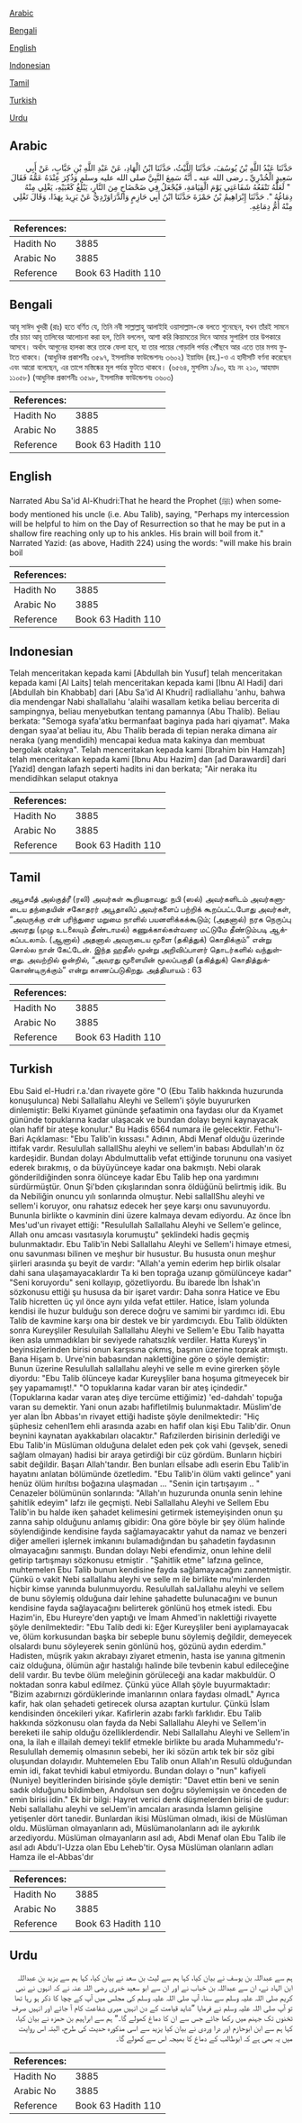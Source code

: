 [Arabic](#arabic)

[Bengali](#bengali)

[English](#english)

[Indonesian](#indonesian)

[Tamil](#tamil)

[Turkish](#turkish)

[Urdu](#urdu)

## Arabic


<div dir="rtl" lang="ar" style={{fontSize:'larger',backgroundColor:'#f8f9fa',padding:20}}>
حَدَّثَنَا عَبْدُ اللَّهِ بْنُ يُوسُفَ، حَدَّثَنَا اللَّيْثُ، حَدَّثَنَا ابْنُ الْهَادِ، عَنْ عَبْدِ اللَّهِ بْنِ خَبَّابٍ، عَنْ أَبِي سَعِيدٍ الْخُدْرِيِّ ـ رضى الله عنه ـ أَنَّهُ سَمِعَ النَّبِيَّ صلى الله عليه وسلم وَذُكِرَ عِنْدَهُ عَمُّهُ فَقَالَ ‏ "‏ لَعَلَّهُ تَنْفَعُهُ شَفَاعَتِي يَوْمَ الْقِيَامَةِ، فَيُجْعَلُ فِي ضَحْضَاحٍ مِنَ النَّارِ، يَبْلُغُ كَعْبَيْهِ، يَغْلِي مِنْهُ دِمَاغُهُ ‏"‏‏.‏ حَدَّثَنَا إِبْرَاهِيمُ بْنُ حَمْزَةَ حَدَّثَنَا ابْنُ أَبِي حَازِمٍ وَالدَّرَاوَرْدِيُّ عَنْ يَزِيدَ بِهَذَا، وَقَالَ تَغْلِي مِنْهُ أُمُّ دِمَاغِهِ‏.‏
</div>
<div style={{backgroundColor:'#f8f9fa',padding:20, marginBottom: 10}}><table> <thead> <tr> <th>References:</th> <th></th> </tr> </thead> <tbody><tr><td>Hadith No</td><td>3885</td></tr><tr><td>Arabic No</td><td>3885</td></tr><tr><td>Reference</td><td>Book 63 Hadith 110</td></tr></tbody></table></div>

## Bengali


<div dir="ltr" lang="bn" style={{fontSize:'larger',backgroundColor:'#f8f9fa',padding:20}}>
আবূ সাঈদ খুদরী (রাঃ) হতে বর্ণিত যে, তিনি নবী সাল্লাল্লাহু আলাইহি ওয়াসাল্লাম-কে বলতে শুনেছেন, যখন তাঁরই সামনে তাঁর চাচা আবূ তালিবের আলোচনা করা হল, তিনি বললেন, আশা করি কিয়ামতের দিনে আমার সুপারিশ তার উপকারে আসবে। অর্থাৎ আগুনের হালকা স্তরে তাকে ফেলা হবে, যা তার পায়ের গোড়ালি পর্যন্ত পৌঁছবে আর এতে তার মগয ফুটতে থাকবে। (আধুনিক প্রকাশনীঃ ৩৫৯৭, ইসলামিক ফাউন্ডেশনঃ ৩৬০২) ইয়াযিদ (রহ.)-ও এ হাদীসটি বর্ণনা করেছেন এবং আরো বলেছেন, এর তাপে মস্তিষ্কের মূল পর্যন্ত ফুটতে থাকবে। (৬৫৬৪, মুসলিম ১/৯০, হাঃ নং ২১০, আহমাদ ১১০৫৮) (আধুনিক প্রকাশনীঃ ৩৫৯৮, ইসলামিক ফাউন্ডেশনঃ ৩৬০৩)
</div>
<div style={{backgroundColor:'#f8f9fa',padding:20, marginBottom: 10}}><table> <thead> <tr> <th>References:</th> <th></th> </tr> </thead> <tbody><tr><td>Hadith No</td><td>3885</td></tr><tr><td>Arabic No</td><td>3885</td></tr><tr><td>Reference</td><td>Book 63 Hadith 110</td></tr></tbody></table></div>

## English


<div dir="ltr" lang="en" style={{fontSize:'larger',backgroundColor:'#f8f9fa',padding:20}}>
Narrated Abu Sa'id Al-Khudri:That he heard the Prophet (ﷺ) when somebody mentioned his uncle (i.e. Abu Talib), saying, "Perhaps my intercession will be helpful to him on the Day of Resurrection so that he may be put in a shallow fire reaching only up to his ankles. His brain will boil from it." Narrated Yazid: (as above, Hadith 224) using the words: "will make his brain boil
</div>
<div style={{backgroundColor:'#f8f9fa',padding:20, marginBottom: 10}}><table> <thead> <tr> <th>References:</th> <th></th> </tr> </thead> <tbody><tr><td>Hadith No</td><td>3885</td></tr><tr><td>Arabic No</td><td>3885</td></tr><tr><td>Reference</td><td>Book 63 Hadith 110</td></tr></tbody></table></div>

## Indonesian


<div dir="ltr" lang="id" style={{fontSize:'larger',backgroundColor:'#f8f9fa',padding:20}}>
Telah menceritakan kepada kami [Abdullah bin Yusuf] telah menceritakan kepada kami [Al Laits] telah menceritakan kepada kami [Ibnu Al Hadi] dari [Abdullah bin Khabbab] dari [Abu Sa'id Al Khudri] radliallahu 'anhu, bahwa dia mendengar Nabi shallallahu 'alaihi wasallam ketika beliau bercerita di sampingnya, beliau menyebutkan tentang pamannya (Abu Thalib). Beliau berkata: "Semoga syafa'atku bermanfaat baginya pada hari qiyamat". Maka dengan syaa'at beliau itu, Abu Thalib berada di tepian neraka dimana air neraka (yang mendidih) mencapai kedua mata kakinya dan membuat bergolak otaknya". Telah menceritakan kepada kami [Ibrahim bin Hamzah] telah menceritakan kepada kami [Ibnu Abu Hazim] dan [ad Darawardi] dari [Yazid] dengan lafazh seperti hadits ini dan berkata; "Air neraka itu mendidihkan selaput otaknya
</div>
<div style={{backgroundColor:'#f8f9fa',padding:20, marginBottom: 10}}><table> <thead> <tr> <th>References:</th> <th></th> </tr> </thead> <tbody><tr><td>Hadith No</td><td>3885</td></tr><tr><td>Arabic No</td><td>3885</td></tr><tr><td>Reference</td><td>Book 63 Hadith 110</td></tr></tbody></table></div>

## Tamil


<div dir="ltr" lang="ta" style={{fontSize:'larger',backgroundColor:'#f8f9fa',padding:20}}>
அபூசயீத் அல்குத்ரீ (ரலி) அவர்கள் கூறியதாவது: நபி (ஸல்) அவர்களிடம் அவர்களுடைய தந்தையின் சகோதரர் அபூதாலிப் அவர்களைப் பற்றிக் கூறப்பட்டபோது அவர்கள், “அவருக்கு என் பரிந்துரை மறுமை நாளில் பயனளிக்கக்கூடும்; (அதனால்) நரக நெருப்பு அவரது (முழு உடலையும் தீண்டாமல்) கணுக்கால்கள்வரை மட்டுமே தீண்டும்படி ஆக்கப்படலாம். (ஆனால்) அதனால் அவருடைய மூளை (தகித்துக்) கொதிக்கும்” என்று சொல்ல நான் கேட்டேன். இந்த ஹதீஸ் மூன்று அறிவிப்பாளர் தொடர்களில் வந்துள்ளது. அவற்றில் ஒன்றில், “அவரது மூளையின் மூலப்பகுதி (தகித்துக்) கொதித்துக்கொண்டிருக்கும்” என்று காணப்படுகிறது. அத்தியாயம் : 63
</div>
<div style={{backgroundColor:'#f8f9fa',padding:20, marginBottom: 10}}><table> <thead> <tr> <th>References:</th> <th></th> </tr> </thead> <tbody><tr><td>Hadith No</td><td>3885</td></tr><tr><td>Arabic No</td><td>3885</td></tr><tr><td>Reference</td><td>Book 63 Hadith 110</td></tr></tbody></table></div>

## Turkish


<div dir="ltr" lang="tr" style={{fontSize:'larger',backgroundColor:'#f8f9fa',padding:20}}>
Ebu Said el-Hudri r.a.'dan rivayete göre "O (Ebu Talib hakkında huzurunda konuşulunca) Nebi Sallallahu Aleyhi ve Sellem'i şöyle buyururken dinlemiştir: Belki Kıyamet gününde şefaatimin ona faydası olur da Kıyamet gününde topuklarına kadar ulaşacak ve bundan dolayı beyni kaynayacak olan hafif bir ateşe konulur." Bu Hadis 6564 numara ile gelecektir. Fethu'l-Bari Açıklaması: "Ebu Talib'in kıssası." Adının, Abdi Menaf olduğu üzerinde ittifak vardır. Resulullah sallallShu aleyhi ve sellem'in babası Abdullah'ın öz kardeşidir. Bundan dolayı Abdulmuttalib vefat ettiğinde torununu ona vasiyet ederek bırakmış, o da büyüyünceye kadar ona bakmıştı. Nebi olarak gönderildiğinden sonra ölünceye kadar Ebu Talib hep ona yardımını sürdürmüştür. Onun Şi'bden çıkışlarından sonra öldüğünü belirtmiş idik. Bu da Nebiliğin onuncu yılı sonlarında olmuştur. Nebi sallallShu aleyhi ve sellem'i koruyor, onu rahatsız edecek her şeye karşı onu savunuyordu. Bununla birlikte o kavminin dini üzere kalmaya devam ediyordu. Az önce İbn Mes'ud'un rivayet ettiği: "Resulullah Sallallahu Aleyhi ve Sellem'e gelince, Allah onu amcası vasıtasıyla korumuştu" şeklindeki hadis geçmiş bulunmaktadır. Ebu Talib'in Nebi Sallallahu Aleyhi ve Sellem'i himaye etmesi, onu savunması bilinen ve meşhur bir husustur. Bu hususta onun meşhur şiirleri arasında şu beyit de vardır: "Allah'a yemin ederim hep birlik olsalar dahi sana ulaşamayacaklardır Ta ki ben toprağa uzanıp gömülünceye kadar" "Seni koruyordu" seni kollayıp, gözetliyordu. Bu ibarede İbn İshak'ın sözkonusu ettiği şu hususa da bir işaret vardır: Daha sonra Hatice ve Ebu Talib hicretten üç yıl önce aynı yılda vefat ettiler. Hatice, İslam yolunda kendisi ile huzur bulduğu son derece doğru ve samimi bir yardımcı idi. Ebu Talib de kavmine karşı ona bir destek ve bir yardımcıydı. Ebu Talib öldükten sonra Kureyşliler Resuluilah Sallallahu Aleyhi ve Sellem'e Ebu Talib hayatta iken asla ummadıkları bir seviyede rahatsızlık verdiler. Hatta Kureyş'in beyinsizlerinden birisi onun karşısına çıkmış, başının üzerine toprak atmıştı. Bana Hişam b. Urve'nin babasından naklettiğine göre o şöyle demiştir: Bunun üzerine Resulullah sallallahu aleyhi ve selle m evine girerken şöyle diyordu: "Ebu Talib ölünceye kadar Kureyşliler bana hoşuma gitmeyecek bir şey yapamamışt!." "O topuklarına kadar varan bir ateş içindedir." (Topuklarına kadar varan ateş diye tercüme ettiğimiz) 'ed-dahdah' topuğa varan su demektir. Yani onun azabı hafifletilmiş bulunmaktadır. Müslim'de yer alan İbn Abbas'ın rivayet ettiği hadiste şöyle denilmektedir: "Hiç şüphesiz cehenl1em ehli arasında azabı en hafif olan kişi Ebu Talib'dir. Onun beynini kaynatan ayakkabıları olacaktır." Rafızilerden birisinin derlediği ve Ebu Talib'in Müslüman olduğuna delalet eden pek çok vahi (gevşek, senedi sağlam olmayan) hadisi bir araya getirdiği bir cüz gördüm. Bunların hiçbiri sabit değildir. Başarı Allah'tandır. Ben bunları elİsabe adlı eserin Ebu Talib'in hayatını anlatan bölümünde özetledim. "Ebu Talib'in ölüm vakti gelince" yani henüz ölüm hırıltısı boğazına ulaşmadan ... "Senin için tartışayım .. " Cenazeler bölümünün sonlarında: "Allah'ın huzurunda onunla senin lehine şahitlik edeyim" lafzı ile geçmişti. Nebi Sallallahu Aleyhi ve Sellem Ebu Talib'in bu halde iken şahadet kelimesini getirmek istemeyişinden onun şu zanna sahip olduğunu anlamış gibidir: Ona göre böyle bir şey ölüm halinde söylendiğinde kendisine fayda sağlamayacaktır yahut da namaz ve benzeri diğer amelleri işlernek imkanını bulamadığından bu şahadetin faydasının olmayacağını sanmıştı. Bundan dolayı Nebi efendimiz, onun lehine delil getirip tartışmayı sözkonusu etmiştir . "Şahitlik etme" lafzına gelince, muhtemelen Ebu Talib bunun kendisine fayda sağlamayacağını zannetmiştir. Çünkü o vakit Nebi sallallahu aleyhi ve selle m ile birlikte mu'minlerden hiçbir kimse yanında bulunmuyordu. Resulullah saIJallahu aleyhi ve sellem de bunu söylemiş olduğuna dair lehine şahadette bulunacağını ve bunun kendisine fayda sağlayacağını belirterek gönlünü hoş etmek istedi. Ebu Hazim'in, Ebu Hureyre'den yaptığı ve İmam Ahmed'in naklettiği rivayette şöyle denilmektedir: "Ebu Talib dedi ki: Eğer Kureyşliler beni ayıplamayacak ve, ölüm korkusundan başka bir sebeple bunu söylemiş değildir, demeyecek olsalardı bunu söyleyerek senin gönlünü hoş, gözünü aydın ederdim." Hadisten, müşrik yakın akrabayı ziyaret etmenin, hasta ise yanına gitmenin caiz olduğuna, ölümün ağır hastalığı halinde bile tevbenin kabul edileceğine delil vardır. Bu tevbe ölüm meleğinin görüleceği ana kadar makbuldür. O noktadan sonra kabul edilmez. Çünkü yüce Allah şöyle buyurmaktadır: "Bizim azabırnızı gördüklerinde imanlarının onlara faydası olmadL" Ayrıca kafir, hak olan şehadeti getirecek olursa azaptan kurtulur. Çünkü İslam kendisinden öncekileri yıkar. Kafirlerin azabı farklı farklıdır. Ebu Talib hakkında sözkonusu olan fayda da Nebi Sallallahu Aleyhi ve Sellem'in bereketi ile sahip olduğu özelliklerdendir. Nebi Sallallahu Aleyhi ve Sellem'in ona, la ilah e illailah demeyi teklif etmekle birlikte bu arada Muhammedu'r-Resulullah dememiş olmasının sebebi, her iki sözün artık tek bir söz gibi oluşundan dolayıdır. Muhtemelen Ebu Talib onun Allah'ın Resulü olduğundan emin idi, fakat tevhidi kabul etmiyordu. Bundan dolayı o "nun" kafiyeli (Nuniye) beyitlerinden birisinde şöyle demiştir: "Davet ettin beni ve senin sadık olduğunu bildimben, Andolsun sen doğru söylemişsin ve önceden de emin birisi idin." Ek bir bilgi: Hayret verici denk düşmelerden birisi de şudur: Nebi sallallahu aleyhi ve seIJem'in amcaları arasında İslamın gelişine yetişenler dört tanedir. Bunlardan ikisi Müslüman olmadı, ikisi de Müslüman oldu. Müslüman olmayanların adı, Müslümanolanların adı ile aykırılık arzediyordu. Müslüman olmayanların asıl adı, Abdi Menaf olan Ebu Talib ile asıl adı Abdu'l-Uzza olan Ebu Leheb'tir. Oysa Müslüman olanların adları Hamza ile el-Abbas'dır
</div>
<div style={{backgroundColor:'#f8f9fa',padding:20, marginBottom: 10}}><table> <thead> <tr> <th>References:</th> <th></th> </tr> </thead> <tbody><tr><td>Hadith No</td><td>3885</td></tr><tr><td>Arabic No</td><td>3885</td></tr><tr><td>Reference</td><td>Book 63 Hadith 110</td></tr></tbody></table></div>

## Urdu


<div dir="rtl" lang="ur" style={{fontSize:'larger',backgroundColor:'#f8f9fa',padding:20}}>
ہم سے عبداللہ بن یوسف نے بیان کیا، کہا ہم سے لیث بن سعد نے بیان کیا، کہا ہم سے یزید بن عبداللہ ابن الہاد نے، ان سے عبداللہ بن خباب نے اور ان سے ابو سعید خدری رضی اللہ عنہ نے کہ انہوں نے نبی کریم صلی اللہ علیہ وسلم سے سنا، آپ صلی اللہ علیہ وسلم کی مجلس میں آپ کے چچا کا ذکر ہو رہا تھا تو آپ صلی اللہ علیہ وسلم نے فرمایا ”شاید قیامت کے دن انہیں میری شفاعت کام آ جائے اور انہیں صرف ٹخنوں تک جہنم میں رکھا جائے جس سے ان کا دماغ کھولے گا۔“ ہم سے ابراہیم بن حمزہ نے بیان کیا، کہا ہم سے ابن ابوحازم اور درا وردی نے بیان کیا یزید سے اسی مذکورہ حدیث کی طرح، البتہ اس روایت میں یہ بھی ہے کہ ابوطالب کے دماغ کا بھیجہ اس سے کھولے گا۔
</div>
<div style={{backgroundColor:'#f8f9fa',padding:20, marginBottom: 10}}><table> <thead> <tr> <th>References:</th> <th></th> </tr> </thead> <tbody><tr><td>Hadith No</td><td>3885</td></tr><tr><td>Arabic No</td><td>3885</td></tr><tr><td>Reference</td><td>Book 63 Hadith 110</td></tr></tbody></table></div>